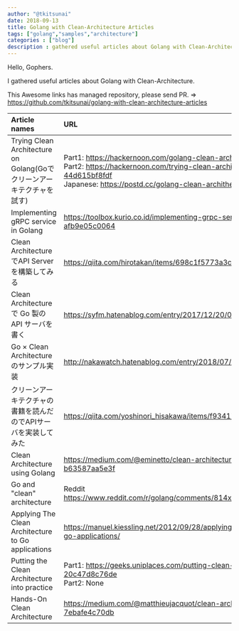 ```yaml
---
author: "@tkitsunai"
date: 2018-09-13
title: Golang with Clean-Architecture Articles
tags: ["golang","samples","architecture"]
categories : ["blog"]
description : gathered useful articles about Golang with Clean-Architecture.
---
```


Hello, Gophers.

I gathered useful articles about Golang with Clean-Architecture.

This Awesome links has managed repository, please send PR. => https://github.com/tkitsunai/golang-with-clean-architecture-articles

|Article names|URL|Repositories|
|:---|:---|:---|
|Trying Clean Architecture on Golang(Goでクリーンアーキテクチャを試す)| Part1: https://hackernoon.com/golang-clean-archithecture-efd6d7c43047 <br> Part2: https://hackernoon.com/trying-clean-architecture-on-golang-2-44d615bf8fdf <br> Japanese: https://postd.cc/golang-clean-archithecture/ | https://github.com/bxcodec/go-clean-arch |
|Implementing gRPC service in Golang|https://toolbox.kurio.co.id/implementing-grpc-service-in-golang-afb9e05c0064|https://github.com/bxcodec/go-clean-arch-grpc|
|Clean ArchitectureでAPI Serverを構築してみる|https://qiita.com/hirotakan/items/698c1f5773a3cca6193e|https://github.com/hirotakan/go-cleanarchitecture-sample|
|Clean Architecture で Go 製の API サーバを書く|https://syfm.hatenablog.com/entry/2017/12/20/021707|https://github.com/ktr0731/cris/tree/master/server|
|Go × Clean Architectureのサンプル実装|http://nakawatch.hatenablog.com/entry/2018/07/11/181453|https://github.com/nakabonne/cleanarchitecture-sample|
|クリーンアーキテクチャの書籍を読んだのでAPIサーバを実装してみた|https://qiita.com/yoshinori_hisakawa/items/f934178d4bd476c8da32|https://github.com/yoshinorihisakawa/sample-api-hoop/tree/develop|
|Clean Architecture using Golang|https://medium.com/@eminetto/clean-architecture-using-golang-b63587aa5e3f|https://github.com/eminetto/clean-architecture-go|
|Go and "clean" architecture|Reddit <br> https://www.reddit.com/r/golang/comments/814x7j/go_and_clean_architecture/|https://github.com/lunemec/go-clean-architecture|
|Applying The Clean Architecture to Go applications|https://manuel.kiessling.net/2012/09/28/applying-the-clean-architecture-to-go-applications/|https://github.com/ManuelKiessling/go-cleanarchitecture|
|Putting the Clean Architecture into practice|Part1: https://geeks.uniplaces.com/putting-clean-architecture-into-practice-20c47d8c76de <br> Part2: None | Could not found repository...|
|Hands-On Clean Architecture|https://medium.com/@matthieujacquot/clean-architecture-in-golang-7ebafe4c70db|https://github.com/Err0r500/Clean-Architecture-in-Golang|
